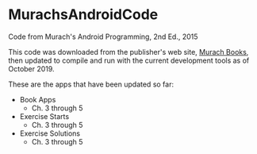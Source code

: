 # MurachsAndroidCode
Code from Murach's Android Programming, 2nd Ed., 2015

This code was downloaded from the publisher's web site, [Murach Books](https://www.murach.com/shop/murach-s-android-programming-2nd-edition-detail), then updated to compile and run with the current development tools as of October 2019.

These are the apps that have been updated so far:
- Book Apps
  - Ch. 3 through 5
- Exercise Starts
  - Ch. 3 through 5
- Exercise Solutions
  - Ch. 3 through 5
  
